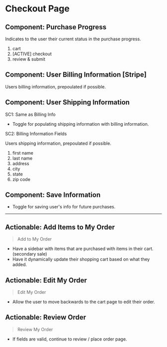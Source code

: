 # Checkout Page

## Component: Purchase Progress

Indicates to the user their current status in the purchase progress.

1. cart
2. [ACTIVE] checkout
3. review & submit

## Component: User Billing Information [Stripe]

Users billing information, prepoulated if possible.

## Component: User Shipping Information

SC1: Same as Billing Info

- Toggle for populating shipping information with billing information.

SC2: Billing Information Fields

Users shipping information, prepoulated if possible.

1. first name
2. last name
3. address
4. city
5. state
6. zip code

## Component: Save Information

- Toggle for saving user's info for future purchases.

---
## Actionable: Add Items to My Order
>Add to My Order

- Have a sidebar with items that are purchased with items in their cart. (secondary sale)
- Have it dynamically update their shopping cart based on what they added.


## Actionable: Edit My Order

>Edit My Order

- Allow the user to move backwards to the cart page to edit their order.

## Actionable: Review Order

>Review My Order

- If fields are valid, continue to review / place order page.
